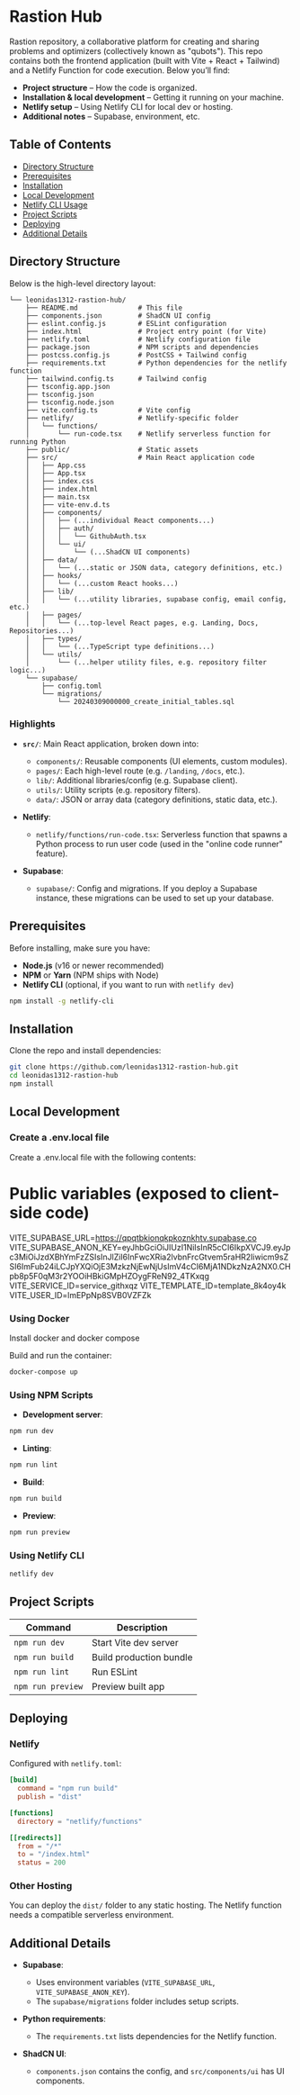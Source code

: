 # Rastion Hub

Rastion repository, a collaborative platform for creating and sharing problems and optimizers (collectively known as "qubots"). This repo contains both the frontend application (built with Vite + React + Tailwind) and a Netlify Function for code execution. Below you’ll find:

- **Project structure** – How the code is organized.
- **Installation & local development** – Getting it running on your machine.
- **Netlify setup** – Using Netlify CLI for local dev or hosting.
- **Additional notes** – Supabase, environment, etc.

## Table of Contents
- [Directory Structure](#directory-structure)
- [Prerequisites](#prerequisites)
- [Installation](#installation)
- [Local Development](#local-development)
- [Netlify CLI Usage](#netlify-cli-usage)
- [Project Scripts](#project-scripts)
- [Deploying](#deploying)
- [Additional Details](#additional-details)

## Directory Structure

Below is the high-level directory layout:

```
└── leonidas1312-rastion-hub/
    ├── README.md               # This file
    ├── components.json         # ShadCN UI config
    ├── eslint.config.js        # ESLint configuration
    ├── index.html              # Project entry point (for Vite)
    ├── netlify.toml            # Netlify configuration file
    ├── package.json            # NPM scripts and dependencies
    ├── postcss.config.js       # PostCSS + Tailwind config
    ├── requirements.txt        # Python dependencies for the netlify function
    ├── tailwind.config.ts      # Tailwind config
    ├── tsconfig.app.json       
    ├── tsconfig.json           
    ├── tsconfig.node.json      
    ├── vite.config.ts          # Vite config
    ├── netlify/                # Netlify-specific folder
    │   └── functions/
    │       └── run-code.tsx    # Netlify serverless function for running Python
    ├── public/                 # Static assets
    ├── src/                    # Main React application code
    │   ├── App.css
    │   ├── App.tsx
    │   ├── index.css
    │   ├── index.html
    │   ├── main.tsx
    │   ├── vite-env.d.ts
    │   ├── components/
    │   │   ├── (...individual React components...)
    │   │   ├── auth/
    │   │   │   └── GithubAuth.tsx
    │   │   └── ui/
    │   │       └── (...ShadCN UI components)
    │   ├── data/
    │   │   └── (...static or JSON data, category definitions, etc.)
    │   ├── hooks/
    │   │   └── (...custom React hooks...)
    │   ├── lib/
    │   │   └── (...utility libraries, supabase config, email config, etc.)
    │   ├── pages/
    │   │   └── (...top-level React pages, e.g. Landing, Docs, Repositories...)
    │   ├── types/
    │   │   └── (...TypeScript type definitions...)
    │   └── utils/
    │       └── (...helper utility files, e.g. repository filter logic...)
    └── supabase/
        ├── config.toml
        └── migrations/
            └── 20240309000000_create_initial_tables.sql
```

### Highlights

- **`src/`**: Main React application, broken down into:
  - `components/`: Reusable components (UI elements, custom modules).
  - `pages/`: Each high-level route (e.g. `/landing`, `/docs`, etc.).
  - `lib/`: Additional libraries/config (e.g. Supabase client).
  - `utils/`: Utility scripts (e.g. repository filters).
  - `data/`: JSON or array data (category definitions, static data, etc.).

- **Netlify**:
  - `netlify/functions/run-code.tsx`: Serverless function that spawns a Python process to run user code (used in the "online code runner" feature).

- **Supabase**:
  - `supabase/`: Config and migrations. If you deploy a Supabase instance, these migrations can be used to set up your database.

## Prerequisites

Before installing, make sure you have:

- **Node.js** (v16 or newer recommended)
- **NPM** or **Yarn** (NPM ships with Node)
- **Netlify CLI** (optional, if you want to run with `netlify dev`)

```bash
npm install -g netlify-cli
```

## Installation

Clone the repo and install dependencies:

```bash
git clone https://github.com/leonidas1312-rastion-hub.git
cd leonidas1312-rastion-hub
npm install
```

## Local Development

### Create a .env.local file

Create a .env.local file with the following contents:
# Public variables (exposed to client-side code)

VITE_SUPABASE_URL=https://qpqtbkionqkpkoznkhtv.supabase.co
VITE_SUPABASE_ANON_KEY=eyJhbGciOiJIUzI1NiIsInR5cCI6IkpXVCJ9.eyJpc3MiOiJzdXBhYmFzZSIsInJlZiI6InFwcXRia2lvbnFrcGtvem5raHR2Iiwicm9sZSI6ImFub24iLCJpYXQiOjE3MzkzNjEwNjUsImV4cCI6MjA1NDkzNzA2NX0.CHpb8p5F0qM3r2YOOiHBkiGMpHZOygFReN92_4TKxqg
VITE_SERVICE_ID=service_githxqz
VITE_TEMPLATE_ID=template_8k4oy4k
VITE_USER_ID=lmEPpNp8SVB0VZFZk

### Using Docker

Install docker and docker compose

Build and run the container:
```bash
docker-compose up
```

### Using NPM Scripts

- **Development server**:

```bash
npm run dev
```

- **Linting**:

```bash
npm run lint
```

- **Build**:

```bash
npm run build
```

- **Preview**:

```bash
npm run preview
```

### Using Netlify CLI

```bash
netlify dev
```

## Project Scripts

| Command          | Description |
|-----------------|-------------|
| `npm run dev`   | Start Vite dev server |
| `npm run build` | Build production bundle |
| `npm run lint`  | Run ESLint |
| `npm run preview` | Preview built app |

## Deploying

### Netlify

Configured with `netlify.toml`:

```toml
[build]
  command = "npm run build"
  publish = "dist"

[functions]
  directory = "netlify/functions"

[[redirects]]
  from = "/*"
  to = "/index.html"
  status = 200
```

### Other Hosting

You can deploy the `dist/` folder to any static hosting. The Netlify function needs a compatible serverless environment.

## Additional Details

- **Supabase**:
  - Uses environment variables (`VITE_SUPABASE_URL`, `VITE_SUPABASE_ANON_KEY`).
  - The `supabase/migrations` folder includes setup scripts.

- **Python requirements**:
  - The `requirements.txt` lists dependencies for the Netlify function.

- **ShadCN UI**:
  - `components.json` contains the config, and `src/components/ui` has UI components.


